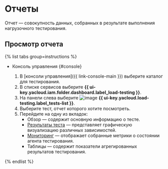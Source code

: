 # Отчеты

Отчет — совокупность данных, собранных в результате выполнения нагрузочного тестирования.

## Просмотр отчета

{% list tabs group=instructions %}

- Консоль управления {#console}

  1. В [консоли управления]({{ link-console-main }}) выберите каталог для тестирования.
  1. В списке сервисов выберите **{{ ui-key.yacloud.iam.folder.dashboard.label_load-testing }}**.
  1. На панели слева выберите ![image](../../_assets/load-testing/test.svg) **{{ ui-key.yacloud.load-testing.label_tests-list }}**.
  1. Выберите тест, отчет которого хотите посмотреть.
  1. Перейдите на одну из вкладок:
     * Обзор — содержит основную информацию о тесте.
     * [Результаты теста](load-test-results.md) — представляет графическую визуализацию различных зависимостей.
     * [Мониторинг](monitoring.md) — отображает собранные метрики о состоянии агента тестирования.
     * Таблицы — содержит показатели агрегированных результатов тестирования.

{% endlist %}